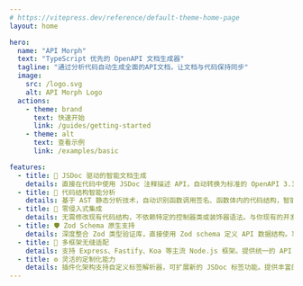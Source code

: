 ```yaml
---
# https://vitepress.dev/reference/default-theme-home-page
layout: home

hero:
  name: "API Morph"
  text: "TypeScript 优先的 OpenAPI 文档生成器"
  tagline: "通过分析代码自动生成全面的API文档，让文档与代码保持同步"
  image:
    src: /logo.svg
    alt: API Morph Logo
  actions:
    - theme: brand
      text: 快速开始
      link: /guides/getting-started
    - theme: alt
      text: 查看示例
      link: /examples/basic

features:
  - title: 📝 JSDoc 驱动的智能文档生成
    details: 直接在代码中使用 JSDoc 注释描述 API，自动转换为标准的 OpenAPI 3.1 文档。支持 @operation、@response、@parameter 等标签
  - title: 🤖 代码结构智能分析
    details: 基于 AST 静态分析技术，自动识别函数调用签名、函数体内的代码结构，智能推断 HTTP 方法、路径、请求体和响应结构，减少手动配置工作
  - title: 🎯 零侵入式集成
    details: 无需修改现有代码结构，不依赖特定的控制器类或装饰器语法。与你现有的开发习惯完美融合，保持代码的简洁和可维护性
  - title: 🛡️ Zod Schema 原生支持
    details: 深度整合 Zod 类型验证库，直接使用 Zod schema 定义 API 数据结构。享受类型安全的同时，自动生成准确的 JSON Schema
  - title: 🔌 多框架无缝适配
    details: 支持 Express、Fastify、Koa 等主流 Node.js 框架。提供统一的 API 接口，让你在不同项目间轻松复用文档生成方案
  - title: ⚙️ 灵活的定制化能力
    details: 插件化架构支持自定义标签解析器，可扩展新的 JSDoc 标签功能。提供丰富的配置选项，满足不同项目的个性化需求
---
```


